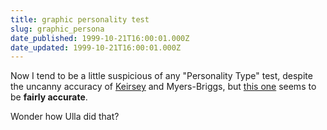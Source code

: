 ```yaml
---
title: graphic personality test
slug: graphic_persona
date_published: 1999-10-21T16:00:01.000Z
date_updated: 1999-10-21T16:00:01.000Z
---
```


Now I tend to be a little suspicious of any "Personality Type" test, despite the uncanny accuracy of [Keirsey](http://www.keirsey.com) and Myers-Briggs, but [this one](http://www.ullazang.com/personality.html) seems to be **fairly accurate**.

Wonder how Ulla did that?

